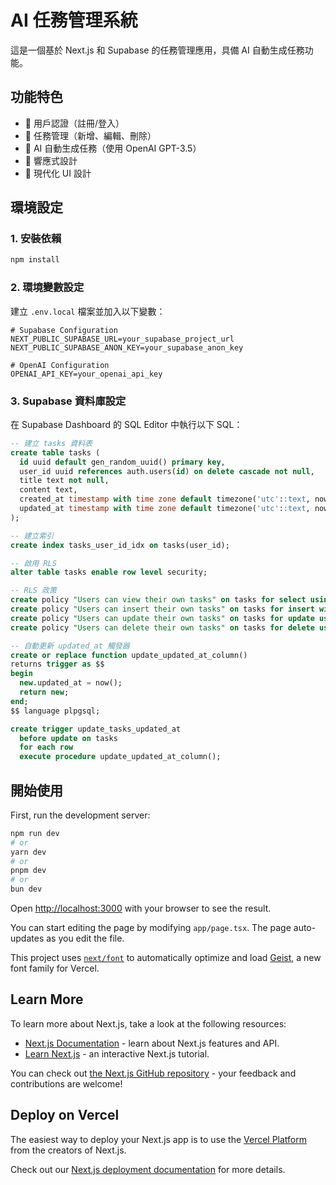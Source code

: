 # AI 任務管理系統

這是一個基於 Next.js 和 Supabase 的任務管理應用，具備 AI 自動生成任務功能。

## 功能特色

- 🔐 用戶認證（註冊/登入）
- 📝 任務管理（新增、編輯、刪除）
- 🤖 AI 自動生成任務（使用 OpenAI GPT-3.5）
- 📱 響應式設計
- 🎨 現代化 UI 設計

## 環境設定

### 1. 安裝依賴

```bash
npm install
```

### 2. 環境變數設定

建立 `.env.local` 檔案並加入以下變數：

```env
# Supabase Configuration
NEXT_PUBLIC_SUPABASE_URL=your_supabase_project_url
NEXT_PUBLIC_SUPABASE_ANON_KEY=your_supabase_anon_key

# OpenAI Configuration
OPENAI_API_KEY=your_openai_api_key
```

### 3. Supabase 資料庫設定

在 Supabase Dashboard 的 SQL Editor 中執行以下 SQL：

```sql
-- 建立 tasks 資料表
create table tasks (
  id uuid default gen_random_uuid() primary key,
  user_id uuid references auth.users(id) on delete cascade not null,
  title text not null,
  content text,
  created_at timestamp with time zone default timezone('utc'::text, now()) not null,
  updated_at timestamp with time zone default timezone('utc'::text, now()) not null
);

-- 建立索引
create index tasks_user_id_idx on tasks(user_id);

-- 啟用 RLS
alter table tasks enable row level security;

-- RLS 政策
create policy "Users can view their own tasks" on tasks for select using (auth.uid() = user_id);
create policy "Users can insert their own tasks" on tasks for insert with check (auth.uid() = user_id);
create policy "Users can update their own tasks" on tasks for update using (auth.uid() = user_id);
create policy "Users can delete their own tasks" on tasks for delete using (auth.uid() = user_id);

-- 自動更新 updated_at 觸發器
create or replace function update_updated_at_column()
returns trigger as $$
begin
  new.updated_at = now();
  return new;
end;
$$ language plpgsql;

create trigger update_tasks_updated_at
  before update on tasks
  for each row
  execute procedure update_updated_at_column();
```

## 開始使用

First, run the development server:

```bash
npm run dev
# or
yarn dev
# or
pnpm dev
# or
bun dev
```

Open [http://localhost:3000](http://localhost:3000) with your browser to see the result.

You can start editing the page by modifying `app/page.tsx`. The page auto-updates as you edit the file.

This project uses [`next/font`](https://nextjs.org/docs/app/building-your-application/optimizing/fonts) to automatically optimize and load [Geist](https://vercel.com/font), a new font family for Vercel.

## Learn More

To learn more about Next.js, take a look at the following resources:

- [Next.js Documentation](https://nextjs.org/docs) - learn about Next.js features and API.
- [Learn Next.js](https://nextjs.org/learn) - an interactive Next.js tutorial.

You can check out [the Next.js GitHub repository](https://github.com/vercel/next.js) - your feedback and contributions are welcome!

## Deploy on Vercel

The easiest way to deploy your Next.js app is to use the [Vercel Platform](https://vercel.com/new?utm_medium=default-template&filter=next.js&utm_source=create-next-app&utm_campaign=create-next-app-readme) from the creators of Next.js.

Check out our [Next.js deployment documentation](https://nextjs.org/docs/app/building-your-application/deploying) for more details.
